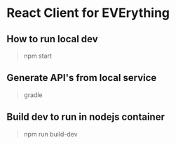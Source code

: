 # React Client for EVErything
## How to run local dev
> npm start


## Generate API's from local service
> gradle 


## Build dev to run in nodejs container
> npm run build-dev




